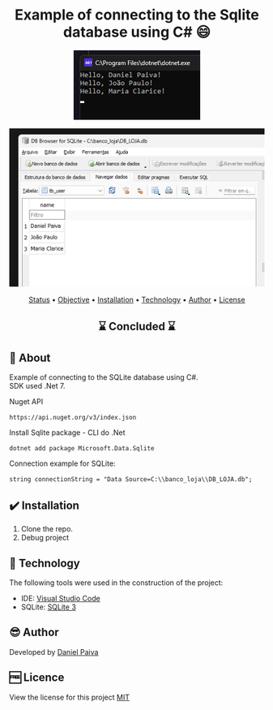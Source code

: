 <h1 align="center"> Example of connecting to the Sqlite database using C# 😄</h1>

<p align="center">
    <img src="./_src/sql.png">
</p>

<p align="center">
    <img src="./_src/sql_02.png">
</p>

<p align="center">
 <a href="#status">Status</a> • 
 <a href="#objective">Objective</a> •
 <a href="#installation">Installation</a> • 
 <a href="#technology">Technology</a> • 
 <a href="#author">Author</a> • 
 <a href="#licence">License</a>
</p>

<h2 align="center" id=status> 
	⌛ Concluded ⌛
</h2>

<h2 id=objective>📜 About</h2>
Example of connecting to the SQLite database using C#.<br>
SDK used .Net 7.<br>

Nuget API
~~~
https://api.nuget.org/v3/index.json
~~~

Install Sqlite package - CLI do .Net
~~~
dotnet add package Microsoft.Data.Sqlite
~~~

Connection example for SQLite:
~~~
string connectionString = "Data Source=C:\\banco_loja\\DB_LOJA.db";
~~~

<h2 id=installation>✔️ Installation</h2>

1. Clone the repo.
2. Debug project


<h2 id=technology>🧰 Technology</h2>

The following tools were used in the construction of the project:

- IDE: <a href="https://code.visualstudio.com/download">Visual Studio Code</a>
- SQLite: <a href="https://www.sqlite.org/download.html">SQLite 3</a>

<h2 id=author>😎 Author</h2>

Developed by <a href="https://www.linkedin.com/in/danhpaiva/" target="_blank">Daniel Paiva</a>

<h2 id=licence>🆓 Licence</h2>
View the license for this project 
<a href="https://github.com/danhpaiva/example-csharp-database-202302-02" target="_blank">MIT</a>
